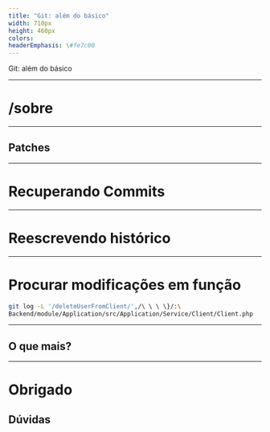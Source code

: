 ```yaml
---
title: "Git: além do básico"
width: 710px
height: 460px
colors:
headerEmphasis: \#fe7c00
---
```


Git: além do básico

---

# /sobre

---


## Patches



---

# Recuperando Commits

---

# Reescrevendo histórico

---


# Procurar modificações em função

```sh
git log -L '/deleteUserFromClient/',/\ \ \ \}/:\
Backend/module/Application/src/Application/Service/Client/Client.php
```

---

## O que mais?

---


# Obrigado

## Dúvidas

